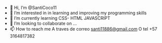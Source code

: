 - 👋 Hi, I’m @SantiCoco11
- 👀 I’m interested in  in learning and improving my programming skills
- 🌱 I’m currently learning  CSS- HTML JAVASCRIPT
- 💞️ I’m looking to collaborate on ...
- 📫 How to reach me  A traves de correo santi11886@gmail.com O tel +57 3164817382

<!---
SantiCoco11/SantiCoco11 is a ✨ special ✨ repository because its `README.md` (this file) appears on your GitHub profile.
You can click the Preview link to take a look at your changes.
--->
